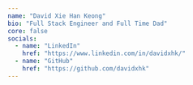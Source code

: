```yaml
---
name: "David Xie Han Keong"
bio: "Full Stack Engineer and Full Time Dad"
core: false
socials:
  - name: "LinkedIn"
    href: "https://www.linkedin.com/in/davidxhk/"
  - name: "GitHub"
    href: "https://github.com/davidxhk"
---
```

